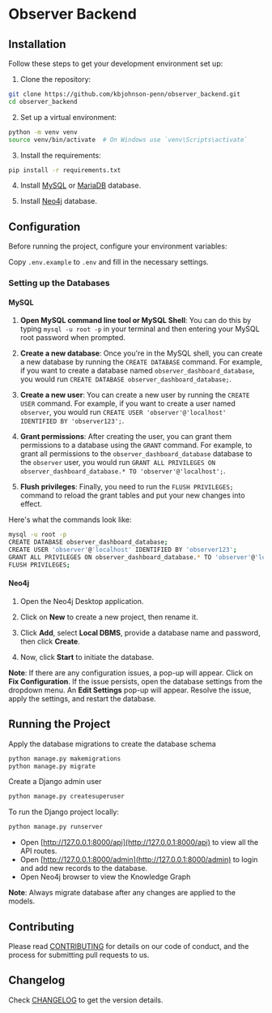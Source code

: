 # Observer Backend

## Installation

Follow these steps to get your development environment set up:

1. Clone the repository:

```bash
git clone https://github.com/kbjohnson-penn/observer_backend.git
cd observer_backend
```

2. Set up a virtual environment:

```bash
python -m venv venv
source venv/bin/activate  # On Windows use `venv\Scripts\activate`
```

3. Install the requirements:

```bash
pip install -r requirements.txt
```

4. Install [MySQL](https://www.mysql.com/) or [MariaDB](https://mariadb.com/) database.

5. Install [Neo4j](https://neo4j.com/download/) database.

## Configuration

Before running the project, configure your environment variables:

Copy `.env.example` to `.env` and fill in the necessary settings.

### Setting up the Databases

#### MySQL

1. **Open MySQL command line tool or MySQL Shell**: You can do this by typing `mysql -u root -p` in your terminal and then entering your MySQL root password when prompted.

2. **Create a new database**: Once you're in the MySQL shell, you can create a new database by running the `CREATE DATABASE` command. For example, if you want to create a database named `observer_dashboard_database`, you would run `CREATE DATABASE observer_dashboard_database;`.

3. **Create a new user**: You can create a new user by running the `CREATE USER` command. For example, if you want to create a user named `observer`, you would run `CREATE USER 'observer'@'localhost' IDENTIFIED BY 'observer123';`.

4. **Grant permissions**: After creating the user, you can grant them permissions to a database using the `GRANT` command. For example, to grant all permissions to the `observer_dashboard_database` database to the `observer` user, you would run `GRANT ALL PRIVILEGES ON observer_dashboard_database.* TO 'observer'@'localhost';`.

5. **Flush privileges**: Finally, you need to run the `FLUSH PRIVILEGES;` command to reload the grant tables and put your new changes into effect.

Here's what the commands look like:

```bash
mysql -u root -p
CREATE DATABASE observer_dashboard_database;
CREATE USER 'observer'@'localhost' IDENTIFIED BY 'observer123';
GRANT ALL PRIVILEGES ON observer_dashboard_database.* TO 'observer'@'localhost';
FLUSH PRIVILEGES;
```

#### Neo4j

1. Open the Neo4j Desktop application.

2. Click on **New** to create a new project, then rename it.

3. Click **Add**, select **Local DBMS**, provide a database name and password, then click **Create**.

4. Now, click **Start** to initiate the database.

**Note**: If there are any configuration issues, a pop-up will appear. Click on **Fix Configuration**. If the issue persists, open the database settings from the dropdown menu. An **Edit Settings** pop-up will appear. Resolve the issue, apply the settings, and restart the database.

## Running the Project

Apply the database migrations to create the database schema

```bash
python manage.py makemigrations
python manage.py migrate
```

Create a Django admin user

```bash
python manage.py createsuperuser
```

To run the Django project locally:

```bash
python manage.py runserver
```

- Open [http://127.0.0.1:8000/api](http://127.0.0.1:8000/api) to view all the API routes.
- Open [http://127.0.0.1:8000/admin](http://127.0.0.1:8000/admin) to login and add new records to the database.
- Open Neo4j browser to view the Knowledge Graph

**Note**: Always migrate database after any changes are applied to the models.

## Contributing

Please read [CONTRIBUTING](CONTRIBUTING.md) for details on our code of conduct, and the process for submitting pull requests to us.

## Changelog

Check [CHANGELOG](CHANGELOG.md) to get the version details.
